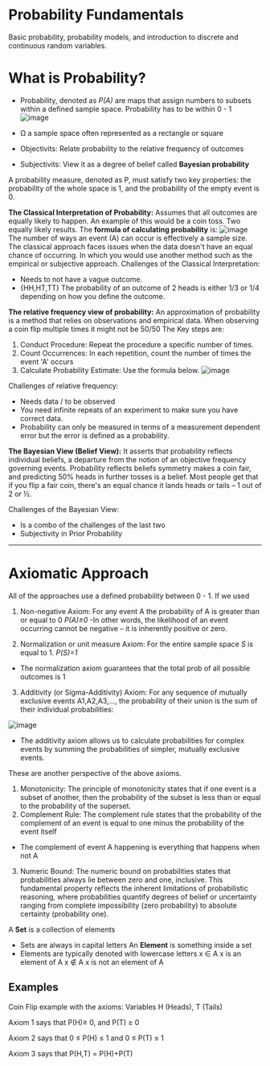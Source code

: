 # Probability Fundamentals 
Basic probability, probability models, and introduction to discrete and continuous random variables.

# What is Probability?
- Probability, denoted as *P(A)* are maps that assign numbers to subsets within a defined sample space. Probability has to be within 0 - 1 
![image](https://github.com/user-attachments/assets/853750dc-b70a-4f25-87de-9a0c3134fe60)

- Ω a sample space often represented as a rectangle or square
- Objectivits: Relate probability to the relative frequency of outcomes
- Subjectivits: View it as a degree of belief called **Bayesian probability**

 A probability measure, denoted as P, must satisfy two key properties: the probability of the whole space is 1, and the probability of the empty event is 0.

**The Classical Interpretation of Probability:** Assumes that all outcomes are equally likely to happen. An example of this would be a coin toss. Two equally likely results. The **formula of calculating probability** is: 
![image](https://github.com/user-attachments/assets/41a5137c-da95-4dc0-a4c8-f54d63a91225)
The number of ways an event (A) can occur is effectively a sample size. The classical approach faces issues when the data doesn't have an equal chance of occurring. In which you would use another method such as the empirical or subjective approach. 
Challenges of the Classical Interpretation:
- Needs to not have a vague outcome.
- {HH,HT,TT} The probability of an outcome of 2 heads is either 1/3 or 1/4 depending on how you define the outcome.

**The relative frequency view of probability:** An approximation of probability is a method that relies on observations and empirical data. When observing a coin flip multiple times it might not be 50/50
The Key steps are:
1. Conduct Procedure: Repeat the procedure a specific number of times.
2. Count Occurrences: In each repetition, count the number of times the event 'A' occurs
3. Calculate Probability Estimate: Use the formula below.
![image](https://github.com/user-attachments/assets/e4117944-013a-45a0-960f-dfabc51ec777)

Challenges of relative frequency:
- Needs data / to be observed
- You need infinite repeats of an experiment to make sure you have correct data.
- Probability can only be measured in terms of a measurement dependent error but the error is defined as a probability.
  
**The Bayesian View (Belief View):** 
It asserts that probability reflects individual beliefs, a departure from the notion of an objective frequency governing events. Probability reflects beliefs symmetry makes a coin fair, and predicting 50% heads in further tosses is a belief. Most people get that if you flip a fair coin, there's an equal chance it lands heads or tails – 1 out of 2 or ½.

Challenges of the Bayesian View:
- Is a combo of the challenges of the last two
- Subjectivity in Prior Probability
---
# Axiomatic Approach
All of the approaches use a defined probability between 0 - 1.
If we used 

1. Non-negative Axiom: For any event A the probability of A is greater than or equal to 0 *P(A)≥0*
 -In other words, the likelihood of an event occurring cannot be negative – it is inherently positive or zero.

2. Normalization or unit measure Axiom: For the entire sample space *S* is equal to 1. *P(S)=1*
 - The normalization axiom guarantees that the total prob of all possible outcomes is 1

3. Additivity (or Sigma-Additivity) Axiom: For any sequence of mutually exclusive events A1,A2,A3,..., the probability of their union is the sum of their individual probabilities:
   
![image](https://github.com/user-attachments/assets/071fd805-c89f-4e42-a5f7-2ecb64890ea2)

 - The additivity axiom allows us to calculate probabilities for complex events by summing the probabilities of simpler, mutually exclusive events.

These are another perspective of the above axioms. 

1. Monotonicity: The principle of monotonicity states that if one event is a subset of another, then the probability of the subset is less than or equal to the probability of the superset.
2. Complement Rule: The complement rule states that the probability of the complement of an event is equal to one minus the probability of the event itself
 - The complement of event A happening is everything that happens when not A
3. Numeric Bound: The numeric bound on probabilities states that probabilities always lie between zero and one, inclusive. This fundamental property reflects the inherent limitations of probabilistic reasoning, where probabilities quantify degrees of belief or uncertainty ranging from complete impossibility (zero probability) to absolute certainty (probability one).

A **Set** is a collection of elements
 - Sets are always in capital letters
An **Element** is something inside a set
 - Elements are typically denoted with lowercase letters
x ∈ A x is an element of A 
x ∉ A x is not an element of A



































## Examples
Coin Flip example with the axioms:
Variables H (Heads), T (Tails)

Axiom 1 says that P(H)≥ 0, and P(T) ≥ 0 

Axiom 2 says that 0 ≤ P(H) ≤ 1 and  0 ≤ P(T) ≤ 1

Axiom 3 says that P(H,T) = P(H)+P(T)

